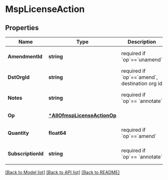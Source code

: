 # MspLicenseAction

## Properties
Name | Type | Description | Notes
------------ | ------------- | ------------- | -------------
**AmendmentId** | **string** | required if &#x60;op&#x60;&#x3D;&#x3D;&#x60;unamend&#x60; | [optional] [default to null]
**DstOrgId** | **string** | required if &#x60;op&#x60;&#x3D;&#x3D;&#x60;amend&#x60;, destination org id | [optional] [default to null]
**Notes** | **string** | required if &#x60;op&#x60;&#x3D;&#x3D; &#x60;annotate&#x60; | [optional] [default to null]
**Op** | [***AllOfmspLicenseActionOp**](AllOfmspLicenseActionOp.md) |  | [default to null]
**Quantity** | **float64** | required if &#x60;op&#x60;&#x3D;&#x3D;&#x60;amend&#x60; | [optional] [default to null]
**SubscriptionId** | **string** | required if &#x60;op&#x60;&#x3D;&#x3D; &#x60;annotate&#x60; | [optional] [default to null]

[[Back to Model list]](../README.md#documentation-for-models) [[Back to API list]](../README.md#documentation-for-api-endpoints) [[Back to README]](../README.md)

